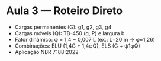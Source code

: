 # Aula 3 — Roteiro Direto

- Cargas permanentes (G): g1, g2, g3, g4
- Cargas móveis (Q): TB-450 (q, P) e largura b
- Fator dinâmico: φ = 1,4 − 0,007·L (ex.: L=20 m → φ=1,26)
- Combinações: ELU (1,4G + 1,4φQ), ELS (G + ψ1φQ)
- Aplicação NBR 7188:2022
